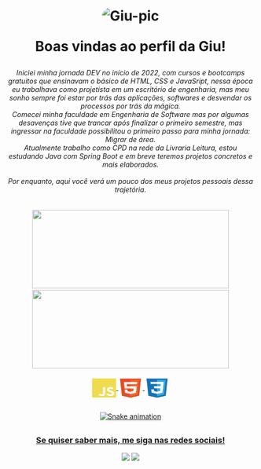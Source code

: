 <h1 align="center">
  <div>
    <img alt="Giu-pic" height="150" style="border-radius:50px;" src="https://github.com/giuliannagrego/giuliannagrego/assets/100610823/b35d23a7-c4f0-4470-877e-cbc53c17ec97">
  </div>
  
Boas vindas ao perfil da Giu!

</h1>
  <h6 align="center"> 
    Iniciei minha jornada DEV no início de 2022, com cursos e bootcamps gratuitos que ensinavam o básico de HTML, CSS e JavaSript, nessa  época eu trabalhava como projetista em um escritório de engenharia, mas meu sonho sempre foi estar por trás das aplicações, softwares e desvendar os processos por trás da mágica.
    <br>
    Comecei minha faculdade em Engenharia de Software mas por algumas desavenças tive que trancar após finalizar o primeiro semestre, mas ingressar na faculdade possibilitou o primeiro passo para minha jornada: Migrar de área. 
      <br>
    Atualmente trabalho como CPD na rede da Livraria Leitura, estou estudando Java com Spring Boot e em breve teremos projetos concretos e mais elaborados.
    <br>
    <br>
    Por enquanto, aqui você verá um pouco dos meus projetos pessoais dessa trajetória.
  </h6>
<div align="center">
  <a href="https://github.com/giuliannagrego">
  <img height="160em" width="400em" src="https://github-readme-stats.vercel.app/api?username=giuliannagrego&show_icons=true&theme=dracula&include_all_commits=true&count_private=true"/>
  <img height="160em" width="400em" src="https://github-readme-stats.vercel.app/api/top-langs/?username=giuliannagrego&layout=compact&langs_count=7&theme=dracula"/>
</div>
</div>
<div align="center"><br>
  <img align="center" alt="Giu-Js" height="40" width="50" src="https://raw.githubusercontent.com/devicons/devicon/master/icons/javascript/javascript-plain.svg">
  <img align="center" alt="Giu-HTML" height="40" width="50" src="https://raw.githubusercontent.com/devicons/devicon/master/icons/html5/html5-original.svg">
  <img align="center" alt="Giu-CSS" height="40" width="50" src="https://raw.githubusercontent.com/devicons/devicon/master/icons/css3/css3-original.svg">
</div>

##

<div align="center">  
  
   ![Snake animation](https://github.com/giuliannagrego/giuliannagrego/blob/output/github-contribution-grid-snake.svg)
  
</div>

##

<h3 align="center">
  Se quiser saber mais, me siga nas redes sociais!
</h3>
  
<div align="center">
    <a href="https://instagram.com/giuliannagrego" target="_blank"><img src="https://img.shields.io/badge/-Instagram-%23E4405F?style=for-the-badge&logo=instagram&logoColor=white" target="_blank"></a>
  <a href="https://www.linkedin.com/in/giuliannagrego" target="_blank"><img src="https://img.shields.io/badge/-LinkedIn-%230077B5?style=for-the-badge&logo=linkedin&logoColor=white" target="_blank"></a> 
</div>
